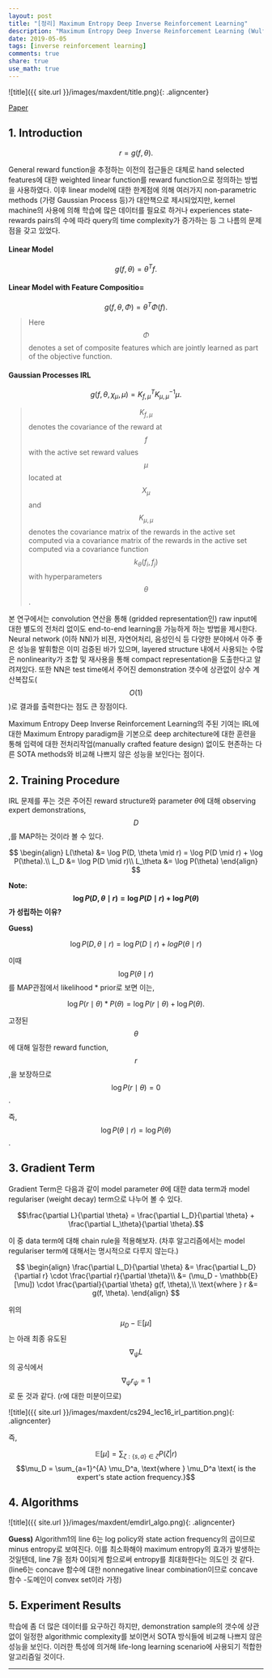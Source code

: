 ```yaml
---
layout: post
title: "[정리] Maximum Entropy Deep Inverse Reinforcement Learning"
description: "Maximum Entropy Deep Inverse Reinforcement Learning (Wulfmeier et al., 2015)"
date: 2019-05-05
tags: [inverse reinforcement learning]
comments: true
share: true
use_math: true
---
```


![title]({{ site.url }}/images/maxdent/title.png){: .aligncenter}

[Paper](https://arxiv.org/pdf/1507.04888.pdf)

## 1. Introduction

$$r = g(f, \theta).$$

General reward function을 추정하는 이전의 접근들은 대체로 hand selected features에 대한 weighted linear function를 reward function으로 정의하는 방법을 사용하였다. 이후 linear model에 대한 한계점에 의해 여러가지 non-parametric methods (가령 Gaussian Process 등)가 대안책으로 제시되었지만, kernel machine의 사용에 의해 학습에 많은 데이터를 필요로 하거나 experiences state-rewards pairs의 수에 따라 query의 time complexity가 증가하는 등 그 나름의 문제점을 갖고 있었다.

#### Linear Model
$$g(f, \theta) = \theta^T f.$$

#### Linear Model with Feature Compositio=
$$g(f, \theta, \Phi) = \theta^T \Phi(f).$$

> Here $$\Phi$$ denotes a set of composite features which are jointly learned as part of the objective function.

#### Gaussian Processes IRL
$$g(f, \theta, \chi_\mu, \mu) = K_{f, \mu}^T K_{\mu, \mu}^{-1} \mu.$$

>$$K_{f, \mu}$$ denotes the covariance of the reward at $$f$$ with the active set reward values $$\mu$$ located at $$X_\mu$$ and $$K_{\mu, \mu}$$ denotes the covariance matrix of the rewards in the active set computed via a covariance matrix of the rewards in the active set computed via a covariance function $$k_\theta (f_i, f_j)$$ with hyperparameters $$\theta$$.

본 연구에서는 convolution 연산을 통해 (gridded representation인) raw input에 대한 별도의 전처리 없이도 end-to-end learning을 가능하게 하는 방법을 제시한다. Neural network (이하 NN)가 비젼, 자연어처리, 음성인식 등 다양한 분야에서 아주 좋은 성능을 발휘함은 이미 검증된 바가 있으며, layered structure 내에서 사용되는 수많은 nonlinearity가 조합 및 재사용을 통해 compact representation을 도출한다고 알려져있다. 또한 NN은 test time에서 주어진 demonstration 갯수에 상관없이 상수 계산복잡도($$O(1)$$)로 결과를 출력한다는 점도 큰 장점이다.

Maximum Entropy Deep Inverse Reinforcement Learning의 주된 기여는 IRL에 대한 Maximum Entropy paradigm을 기본으로 deep architecture에 대한 훈련을 통해 입력에 대한 전처리작업(manually crafted feature design) 없이도 현존하는 다른 SOTA methods와 비교해 나쁘지 않은 성능을 보인다는 점이다.

## 2. Training Procedure

IRL 문제를 푸는 것은 주어진 reward structure와 parameter $\theta$에 대해 observing expert demonstrations, $$D$$,를 MAP하는 것이라 볼 수 있다.

$$
\begin{align}
L(\theta) &= \log P(D, \theta \mid r) = \log P(D \mid r) + \log P(\theta).\\
L_D &= \log P(D \mid r)\\
L_\theta &= \log P(\theta)
\end{align}
$$


**Note: $$\log P(D, \theta \mid r) = \log P(D \mid r) + \log P(\theta)$$가 성립하는 이유?**

**Guess)** 

$$\log P(D, \theta \mid r) = \log P(D \mid r) + log P(\theta \mid r)$$

이때 $$\log P(\theta \mid r)$$를 MAP관점에서 likelihood * prior로 보면 이는,

$$\log P(r \mid \theta)*P(\theta) = \log P(r \mid \theta) + \log P(\theta).$$

고정된 $$\theta$$에 대해 일정한 reward function, $$r$$,을 보장하므로 $$\log P(r \mid \theta) = 0$$.

즉, $$\log P(\theta \mid r) = \log P(\theta)$$.

## 3. Gradient Term

Gradient Term은 다음과 같이 model parameter $\theta$에 대한 data term과 model regulariser (weight decay) term으로 나누어 볼 수 있다.

$$\frac{\partial L}{\partial \theta} = \frac{\partial L_D}{\partial \theta} + \frac{\partial L_\theta}{\partial \theta}.$$ 

이 중 data term에 대해 chain rule을 적용해보자. (차후 알고리즘에서는 model regulariser term에 대해서는 명시적으로 다루지 않는다.)

$$
\begin{align}
\frac{\partial L_D}{\partial \theta} &= \frac{\partial L_D}{\partial r} \cdot \frac{\partial r}{\partial \theta}\\
&= (\mu_D - \mathbb{E}[\mu]) \cdot \frac{\partial}{\partial \theta} g(f, \theta),\\
\text{where } r &= g(f, \theta).
\end{align}
$$

위의 $$\mu_D - \mathbb{E}[\mu]$$는 아래 최종 유도된 $$\nabla_\psi L$$의 공식에서 $$\nabla_\psi r_\psi = 1$$로 둔 것과 같다. (r에 대한 미분이므로)

![title]({{ site.url }}/images/maxdent/cs294_lec16_irl_partition.png){: .aligncenter}

즉,

$$\mathbb{E}[\mu] = \sum_{\zeta: \{s, a\} \in \zeta} P(\zeta | r)$$
$$\mu_D = \sum_{a=1}^{A} \mu_D^a, \text{where } \mu_D^a \text{ is the expert's state action frequency.}$$

## 4. Algorithms

![title]({{ site.url }}/images/maxdent/emdirl_algo.png){: .aligncenter}

**Guess)**
Algorithm1의 line 6는 log policy와 state action frequency의 곱이므로 minus entropy로 보여진다. 이를 최소화해야 maximum entropy의 효과가 발생하는 것일텐데, line 7을 점차 0이되게 함으로써 entropy를 최대화한다는 의도인 것 같다. (line6는 concave 함수에 대한 nonnegative linear combination이므로 concave 함수 -도메인이 convex set이라 가정)

## 5. Experiment Results

학습에 좀 더 많은 데이터를 요구하긴 하지만, demonstration sample의 갯수에 상관없이 일정한 algorithmic complexity를 보이면서 SOTA 방식들에 비교해 나쁘지 않은 성능을 보인다. 이러한 특성에 의거해 life-long learning scenario에 사용되기 적합한 알고리즘일 것이다.

--------------------